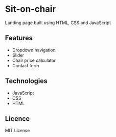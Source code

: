 # Sit-on-chair

Landing page built using HTML, CSS and JavaScript

## Features

* Dropdown navigation
* Slider
* Chair price calculator
* Contact form

## Technologies

* JavaScript
* CSS
* HTML

## Licence

MIT License
